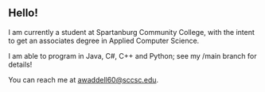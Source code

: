 ## Hello!

I am currently a student at Spartanburg Community College, with the intent to get an associates degree in Applied Computer Science.

I am able to program in Java, C#, C++ and Python; see my /main branch for details!

You can reach me at awaddell60@sccsc.edu.

<!--
**koburai/koburai** is a ✨ _special_ ✨ repository because its `README.md` (this file) appears on your GitHub profile.

Here are some ideas to get you started:

- 🔭 I’m currently working on ...
- 🌱 I’m currently learning ...
- 👯 I’m looking to collaborate on ...
- 🤔 I’m looking for help with ...
- 💬 Ask me about ...
- 📫 How to reach me: ...
- 😄 Pronouns: ...
- ⚡ Fun fact: ...
-->
